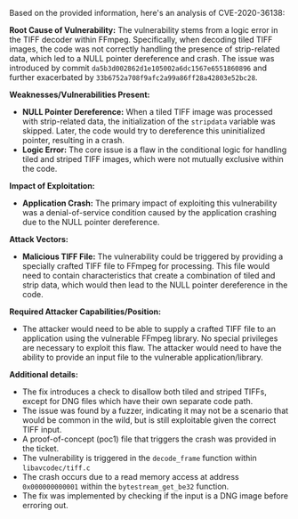 Based on the provided information, here's an analysis of CVE-2020-36138:

**Root Cause of Vulnerability:**
The vulnerability stems from a logic error in the TIFF decoder within FFmpeg. Specifically, when decoding tiled TIFF images, the code was not correctly handling the presence of strip-related data, which led to a NULL pointer dereference and crash.  The issue was introduced by commit `da5b3d002862d1e105002a6dc1567e6551860896` and further exacerbated by  `33b6752a708f9afc2a99a86ff28a42803e52bc28`.

**Weaknesses/Vulnerabilities Present:**
- **NULL Pointer Dereference:** When a tiled TIFF image was processed with strip-related data, the initialization of the `stripdata` variable was skipped. Later, the code would try to dereference this uninitialized pointer, resulting in a crash.
- **Logic Error:** The core issue is a flaw in the conditional logic for handling tiled and striped TIFF images, which were not mutually exclusive within the code.

**Impact of Exploitation:**
- **Application Crash:** The primary impact of exploiting this vulnerability was a denial-of-service condition caused by the application crashing due to the NULL pointer dereference.

**Attack Vectors:**
- **Malicious TIFF File:** The vulnerability could be triggered by providing a specially crafted TIFF file to FFmpeg for processing. This file would need to contain characteristics that create a combination of tiled and strip data, which would then lead to the NULL pointer dereference in the code.

**Required Attacker Capabilities/Position:**
- The attacker would need to be able to supply a crafted TIFF file to an application using the vulnerable FFmpeg library. No special privileges are necessary to exploit this flaw. The attacker would need to have the ability to provide an input file to the vulnerable application/library.

**Additional details:**
- The fix introduces a check to disallow both tiled and striped TIFFs, except for DNG files which have their own separate code path.
- The issue was found by a fuzzer, indicating it may not be a scenario that would be common in the wild, but is still exploitable given the correct TIFF input.
- A proof-of-concept (poc1) file that triggers the crash was provided in the ticket.
- The vulnerability is triggered in the `decode_frame` function within `libavcodec/tiff.c`
- The crash occurs due to a read memory access at address `0x000000000001` within the `bytestream_get_be32` function.
- The fix was implemented by checking if the input is a DNG image before erroring out.